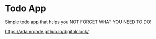 # Todo App
Simple todo app that helps you NOT FORGET WHAT YOU NEED TO DO!

https://adamrohde.github.io/digitalclock/



